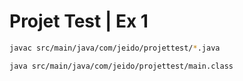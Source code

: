 # Projet Test | Ex 1

```bash
javac src/main/java/com/jeido/projettest/*.java
```

```bash
java src/main/java/com/jeido/projettest/main.class
```

```bash

```